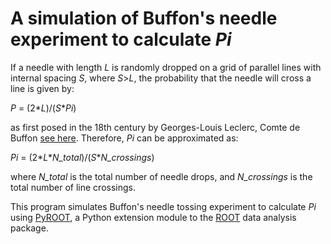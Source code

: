 # A simulation of Buffon's needle experiment to calculate *Pi*

If a needle with length *L* is randomly dropped on a grid of parallel lines with internal spacing *S*, where *S*>*L*, the probability that the needle will cross a line is given by:

*P* = (2\**L*)/(*S*\**Pi*)

as first posed in the 18th century by Georges-Louis Leclerc, Comte de Buffon [see here](https://en.wikipedia.org/wiki/Buffon%27s_needle). Therefore, *Pi* can be approximated as:

*Pi* = (2\**L*\**N_total*)/(*S*\**N_crossings*)

where *N_total* is the total number of needle drops, and *N_crossings* is the total number of line crossings.

This program simulates Buffon's needle tossing experiment to calculate *Pi* using [PyROOT](https://root.cern.ch/pyroot), a Python extension module to the [ROOT](https://root.cern.ch) data analysis package.
